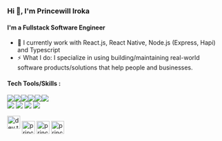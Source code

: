 ### Hi 👋, I'm Princewill Iroka
#### I'm a Fullstack Software Engineer
- 🌱 I currently work with React.js, React Native, Node.js (Express, Hapi) and Typescript
- ⚡ What I do: I specialize in using building/maintaining real-world software products/solutions that help people and businesses.
#### Tech Tools/Skills :
<img src="https://img.shields.io/badge/-HTML5-E34F26?style=flat&logo=html5&logoColor=white"><img src="https://img.shields.io/badge/-CSS3-1572B6?style=flat&logo=css3&logoColor=white"><img src="https://img.shields.io/badge/-JavaScript-eed718?style=flat&logo=javascript&logoColor=ffffff"><img src="https://img.shields.io/badge/-React-000000?style=flat&logo=react&logoColor=00c8ff"><img src="https://img.shields.io/badge/React_Native-20232A?style=flat&logo=react&logoColor=61DAFB"><img src="https://img.shields.io/badge/TypeScript-007ACC?style=flat&logo=typescript&logoColor=white">
<br>
<img src="https://img.shields.io/badge/-Node.js-3C873A?style=flat&logo=Node.js&logoColor=white">
<img src="https://img.shields.io/badge/Express.js-404D59?style=flat">
<img src="https://img.shields.io/badge/MongoDB-4EA94B?style=flat&logo=mongodb&logoColor=white">
<img src="https://img.shields.io/badge/PostgreSQL-316192?style=flat&logo=postgresql&logoColor=white">
<br>
<!-- ### Stats
<p><img align="center" src="https://github-readme-stats.vercel.app/api?username=princewilliroka&show_icons=true" alt="Princewill Iroka" /></p>
<p><img align="left" src="https://github-readme-stats.vercel.app/api/top-langs/?username=princewilliroka&layout=compact&hide=html" /></p> --> 
<a href="https://stackoverflow.com/users/5994977/princewill-iroka" target="blank"><img src="https://dev-to-uploads.s3.amazonaws.com/uploads/logos/resized_logo_UQww2soKuUsjaOGNB38o.png" alt="dev.to" height="30" width="30"></a>
<a href="https://stackoverflow.com/users/5994977/princewill-iroka" target="blank"><img align="center" src="https://cdn.jsdelivr.net/npm/simple-icons@3.0.1/icons/linkedin.svg" alt="princewilliroka" height="30" width="30" /></a>
<a href="https://stackoverflow.com/users/5994977/princewill-iroka" target="blank"><img align="center" src="https://cdn.jsdelivr.net/npm/simple-icons@3.0.1/icons/stackoverflow.svg" alt="princewilliroka" height="30" width="30" /></a>
<a href="https://twitter.com/PrincewillIroka" target="blank"><img align="center" src="https://cdn.jsdelivr.net/npm/simple-icons@3.0.1/icons/twitter.svg" alt="princewilliroka" height="30" width="30" /></a>
